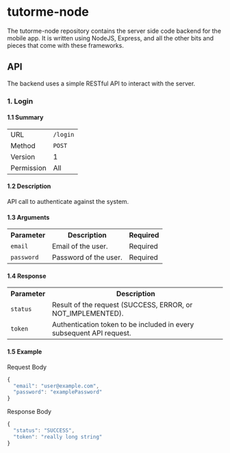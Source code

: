 tutorme-node
============

The tutorme-node repository contains the server side code backend for the mobile app. It is written using NodeJS, Express, and all the other bits and pieces that come with these frameworks.

## API

The backend uses a simple RESTful API to interact with the server.

### 1. Login

#### 1.1 Summary

<table class="table table-striped">
  <tr>
    <td>
      URL
    </td>
    <td>
      <code>/login</code>
    </td>
  </tr>
  <tr>
    <td>
      Method
    </td>
    <td>
      <code>POST</code>
    </td>
  </tr>
  <tr>
    <td>
      Version
    </td>
    <td>
      1
    </td>
  </tr>
  <tr>
    <td>
      Permission
    </td>
    <td>
      All
    </td>
  </tr>
</table>

#### 1.2 Description

API call to authenticate against the system.

#### 1.3 Arguments

<table>
  <tr>
    <th>
      Parameter
    </th>
    <th>
      Description
    </th>
    <th>
      Required
    </th>
  </tr>
  <tr>
    <td>
      <code>email</code>
    </td>
    <td>
      Email of the user.
    </td>
    <td>
      Required
    </td>
  </tr>
  <tr>
    <td>
      <code>password</code>
    </td>
    <td>
      Password of the user.
    </td>
    <td>
      Required
    </td>
  </tr>
</table>

#### 1.4 Response

<table>
  <tr>
    <th>
      Parameter
    </th>
    <th>
      Description
    </th>
  </tr>
  <tr>
    <td>
      <code>status</code>
    </td>
    <td>
      Result of the request (SUCCESS, ERROR, or NOT_IMPLEMENTED).
    </td>
  </tr>
  <tr>
    <td>
      <code>token</code>
    </td>
    <td>
      Authentication token to be included in every subsequent API request.
    </td>
  </tr>
</table>

#### 1.5 Example

Request Body

```javascript
{
  "email": "user@example.com",
  "password": "examplePassword"
}
```

Response Body

```javascript
{
  "status": "SUCCESS",
  "token": "really long string"
}
```
